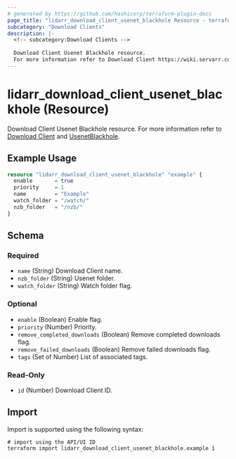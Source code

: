 ```yaml
---
# generated by https://github.com/hashicorp/terraform-plugin-docs
page_title: "lidarr_download_client_usenet_blackhole Resource - terraform-provider-lidarr"
subcategory: "Download Clients"
description: |-
  <!-- subcategory:Download Clients -->
  
  Download Client Usenet Blackhole resource.
  For more information refer to Download Client https://wiki.servarr.com/lidarr/settings#download-clients and UsenetBlackhole https://wiki.servarr.com/lidarr/supported#usenetblackhole.
---
```


# lidarr_download_client_usenet_blackhole (Resource)

<!-- subcategory:Download Clients -->
Download Client Usenet Blackhole resource.
For more information refer to [Download Client](https://wiki.servarr.com/lidarr/settings#download-clients) and [UsenetBlackhole](https://wiki.servarr.com/lidarr/supported#usenetblackhole).

## Example Usage

```terraform
resource "lidarr_download_client_usenet_blackhole" "example" {
  enable       = true
  priority     = 1
  name         = "Example"
  watch_folder = "/watch/"
  nzb_folder   = "/nzb/"
}
```

<!-- schema generated by tfplugindocs -->
## Schema

### Required

- `name` (String) Download Client name.
- `nzb_folder` (String) Usenet folder.
- `watch_folder` (String) Watch folder flag.

### Optional

- `enable` (Boolean) Enable flag.
- `priority` (Number) Priority.
- `remove_completed_downloads` (Boolean) Remove completed downloads flag.
- `remove_failed_downloads` (Boolean) Remove failed downloads flag.
- `tags` (Set of Number) List of associated tags.

### Read-Only

- `id` (Number) Download Client ID.

## Import

Import is supported using the following syntax:

```shell
# import using the API/UI ID
terraform import lidarr_download_client_usenet_blackhole.example 1
```
